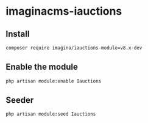 # imaginacms-iauctions

## Install
```bash
composer require imagina/iauctions-module=v8.x-dev
```

## Enable the module
```bash
php artisan module:enable Iauctions
```
## Seeder

```bash
php artisan module:seed Iauctions
```